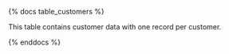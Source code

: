 {% docs table_customers %}

This table contains customer data with one record per customer.

{% enddocs %}